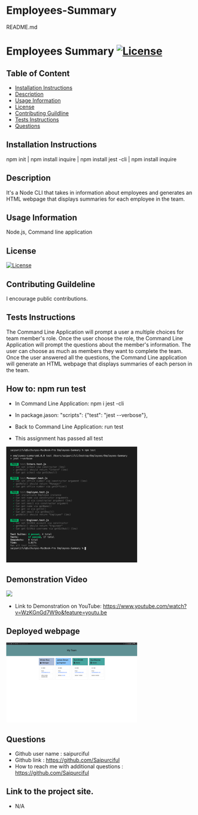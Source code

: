 # Employees-Summary

README.md

# Employees Summary [![License](https://img.shields.io/badge/License-MIT%201.0-lightblue.svg)](https://www.boost.org/LICENSE_1_0.txt)


## Table of Content

* [Installation Instructions](#Installation-Instruction)
* [Description](#Description )
* [Usage Information](#Usage-Information)
* [License](#License)
* [Contributing Guildline](#Contributing-Guildline)
* [Tests Instructions](#Tests-Instructions)
* [Questions](#Questions)



## Installation Instructions
npm init | npm install inquire | npm install jest -cli | npm install inquire

## Description
It's a Node CLI that takes in information about employees and generates an HTML webpage that displays summaries for each employee in the team. 

## Usage Information

Node.js, Command line application

## License
[![License](https://img.shields.io/badge/License-MIT%201.0-lightblue.svg)](https://www.boost.org/LICENSE_1_0.txt)
    
## Contributing Guildeline

I encourage public contributions.

## Tests Instructions

The Command Line Application will prompt a user a multiple choices for team member's role. Once the user choose the role, the Command Line Application will prompt the questions about the member's information. The user can choose as much as members they want to complete the team. Once the user answered all the questions, the Command Line application will generate an HTML webpage that displays summaries of each person in the team. 

## How to: npm run test
* In Command Line Application: npm i jest -cli
* In package.jason: "scripts": {"test": "jest --verbose"},
* Back to Command Line Application: run test 

* This assignment has passed all test <br>

<img src="pictures/1.png" style="width: 350px;">


## Demonstration Video

![](https://media.giphy.com/media/1OvkSDyQsHUzSK0BVc/giphy.gif) 

* Link to Demonstration on YouTube: https://www.youtube.com/watch?v=WzKGnGd7W9o&feature=youtu.be

## Deployed webpage

<img src="pictures/deployed.png" style="width: 350px;">

## Questions

  * Github user name : saipurciful  
  * Github link : https://github.com/Saipurciful
  * How to reach me with additional questions : https://github.com/Saipurciful

## Link to the project site. 
* N/A
